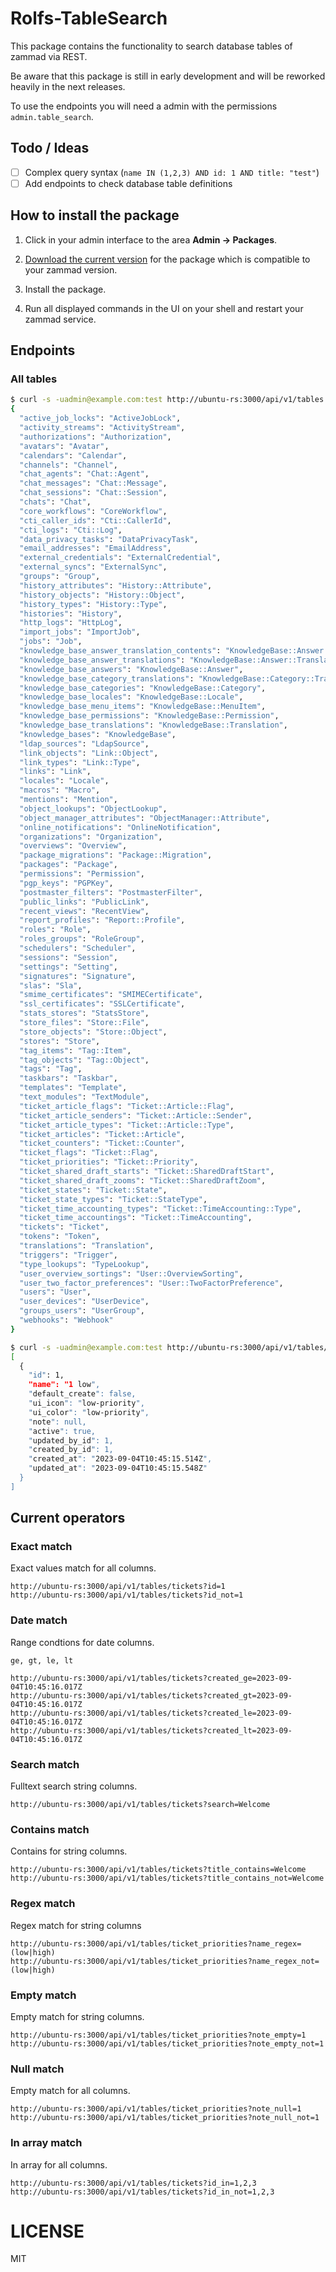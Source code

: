 # Rolfs-TableSearch

This package contains the functionality to search database tables of zammad via REST.

Be aware that this package is still in early development and will be reworked heavily in the next releases.

To use the endpoints you will need a admin with the permissions `admin.table_search`.

## Todo / Ideas

- [ ] Complex query syntax (`name IN (1,2,3) AND id: 1 AND title: "test"`)
- [ ] Add endpoints to check database table definitions

## How to install the package

1. Click in your admin interface to the area **Admin -> Packages**.

2. [Download the current version](https://github.com/rolfschmidt/Rolfs-TableSearch/releases) for the package which is compatible to your zammad version.

3. Install the package.

4. Run all displayed commands in the UI on your shell and restart your zammad service.

## Endpoints

### All tables

```bash
$ curl -s -uadmin@example.com:test http://ubuntu-rs:3000/api/v1/tables | jq .
{
  "active_job_locks": "ActiveJobLock",
  "activity_streams": "ActivityStream",
  "authorizations": "Authorization",
  "avatars": "Avatar",
  "calendars": "Calendar",
  "channels": "Channel",
  "chat_agents": "Chat::Agent",
  "chat_messages": "Chat::Message",
  "chat_sessions": "Chat::Session",
  "chats": "Chat",
  "core_workflows": "CoreWorkflow",
  "cti_caller_ids": "Cti::CallerId",
  "cti_logs": "Cti::Log",
  "data_privacy_tasks": "DataPrivacyTask",
  "email_addresses": "EmailAddress",
  "external_credentials": "ExternalCredential",
  "external_syncs": "ExternalSync",
  "groups": "Group",
  "history_attributes": "History::Attribute",
  "history_objects": "History::Object",
  "history_types": "History::Type",
  "histories": "History",
  "http_logs": "HttpLog",
  "import_jobs": "ImportJob",
  "jobs": "Job",
  "knowledge_base_answer_translation_contents": "KnowledgeBase::Answer::Translation::Content",
  "knowledge_base_answer_translations": "KnowledgeBase::Answer::Translation",
  "knowledge_base_answers": "KnowledgeBase::Answer",
  "knowledge_base_category_translations": "KnowledgeBase::Category::Translation",
  "knowledge_base_categories": "KnowledgeBase::Category",
  "knowledge_base_locales": "KnowledgeBase::Locale",
  "knowledge_base_menu_items": "KnowledgeBase::MenuItem",
  "knowledge_base_permissions": "KnowledgeBase::Permission",
  "knowledge_base_translations": "KnowledgeBase::Translation",
  "knowledge_bases": "KnowledgeBase",
  "ldap_sources": "LdapSource",
  "link_objects": "Link::Object",
  "link_types": "Link::Type",
  "links": "Link",
  "locales": "Locale",
  "macros": "Macro",
  "mentions": "Mention",
  "object_lookups": "ObjectLookup",
  "object_manager_attributes": "ObjectManager::Attribute",
  "online_notifications": "OnlineNotification",
  "organizations": "Organization",
  "overviews": "Overview",
  "package_migrations": "Package::Migration",
  "packages": "Package",
  "permissions": "Permission",
  "pgp_keys": "PGPKey",
  "postmaster_filters": "PostmasterFilter",
  "public_links": "PublicLink",
  "recent_views": "RecentView",
  "report_profiles": "Report::Profile",
  "roles": "Role",
  "roles_groups": "RoleGroup",
  "schedulers": "Scheduler",
  "sessions": "Session",
  "settings": "Setting",
  "signatures": "Signature",
  "slas": "Sla",
  "smime_certificates": "SMIMECertificate",
  "ssl_certificates": "SSLCertificate",
  "stats_stores": "StatsStore",
  "store_files": "Store::File",
  "store_objects": "Store::Object",
  "stores": "Store",
  "tag_items": "Tag::Item",
  "tag_objects": "Tag::Object",
  "tags": "Tag",
  "taskbars": "Taskbar",
  "templates": "Template",
  "text_modules": "TextModule",
  "ticket_article_flags": "Ticket::Article::Flag",
  "ticket_article_senders": "Ticket::Article::Sender",
  "ticket_article_types": "Ticket::Article::Type",
  "ticket_articles": "Ticket::Article",
  "ticket_counters": "Ticket::Counter",
  "ticket_flags": "Ticket::Flag",
  "ticket_priorities": "Ticket::Priority",
  "ticket_shared_draft_starts": "Ticket::SharedDraftStart",
  "ticket_shared_draft_zooms": "Ticket::SharedDraftZoom",
  "ticket_states": "Ticket::State",
  "ticket_state_types": "Ticket::StateType",
  "ticket_time_accounting_types": "Ticket::TimeAccounting::Type",
  "ticket_time_accountings": "Ticket::TimeAccounting",
  "tickets": "Ticket",
  "tokens": "Token",
  "translations": "Translation",
  "triggers": "Trigger",
  "type_lookups": "TypeLookup",
  "user_overview_sortings": "User::OverviewSorting",
  "user_two_factor_preferences": "User::TwoFactorPreference",
  "users": "User",
  "user_devices": "UserDevice",
  "groups_users": "UserGroup",
  "webhooks": "Webhook"
}
```

```bash
$ curl -s -uadmin@example.com:test http://ubuntu-rs:3000/api/v1/tables/ticket_priorities?id=1 | jq .
[
  {
    "id": 1,
    "name": "1 low",
    "default_create": false,
    "ui_icon": "low-priority",
    "ui_color": "low-priority",
    "note": null,
    "active": true,
    "updated_by_id": 1,
    "created_by_id": 1,
    "created_at": "2023-09-04T10:45:15.514Z",
    "updated_at": "2023-09-04T10:45:15.548Z"
  }
]
```

## Current operators

### Exact match

Exact values match for all columns.

```
http://ubuntu-rs:3000/api/v1/tables/tickets?id=1
http://ubuntu-rs:3000/api/v1/tables/tickets?id_not=1
```

### Date match

Range condtions for date columns.

`ge, gt, le, lt`

```
http://ubuntu-rs:3000/api/v1/tables/tickets?created_ge=2023-09-04T10:45:16.017Z
http://ubuntu-rs:3000/api/v1/tables/tickets?created_gt=2023-09-04T10:45:16.017Z
http://ubuntu-rs:3000/api/v1/tables/tickets?created_le=2023-09-04T10:45:16.017Z
http://ubuntu-rs:3000/api/v1/tables/tickets?created_lt=2023-09-04T10:45:16.017Z
```

### Search match

Fulltext search string columns.

`http://ubuntu-rs:3000/api/v1/tables/tickets?search=Welcome`

### Contains match

Contains for string columns.

```
http://ubuntu-rs:3000/api/v1/tables/tickets?title_contains=Welcome
http://ubuntu-rs:3000/api/v1/tables/tickets?title_contains_not=Welcome
```

### Regex match

Regex match for string columns

```
http://ubuntu-rs:3000/api/v1/tables/ticket_priorities?name_regex=(low|high)
http://ubuntu-rs:3000/api/v1/tables/ticket_priorities?name_regex_not=(low|high)
```

### Empty match

Empty match for string columns.

```
http://ubuntu-rs:3000/api/v1/tables/ticket_priorities?note_empty=1
http://ubuntu-rs:3000/api/v1/tables/ticket_priorities?note_empty_not=1
```

### Null match

Empty match for all columns.

```
http://ubuntu-rs:3000/api/v1/tables/ticket_priorities?note_null=1
http://ubuntu-rs:3000/api/v1/tables/ticket_priorities?note_null_not=1
```

### In array match

In array for all columns.

```
http://ubuntu-rs:3000/api/v1/tables/tickets?id_in=1,2,3
http://ubuntu-rs:3000/api/v1/tables/tickets?id_in_not=1,2,3
```

# LICENSE

MIT
